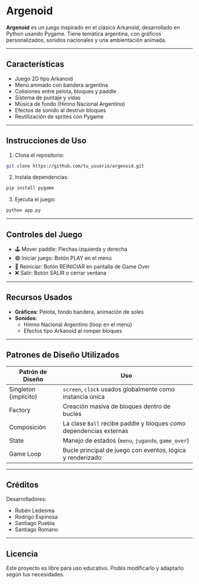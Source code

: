 # Argenoid

**Argenoid** es un juego inspirado en el clásico Arkanoid, desarrollado en Python usando Pygame. Tiene temática argentina, con gráficos personalizados, sonidos nacionales y una ambientación animada.

---

## Características

- Juego 2D tipo Arkanoid
- Menú animado con bandera argentina
- Colisiones entre pelota, bloques y paddle
- Sistema de puntaje y vidas
- Música de fondo (Himno Nacional Argentino)
- Efectos de sonido al destruir bloques
- Reutilización de sprites con Pygame

---

## Instrucciones de Uso

1. Clona el repositorio:
```bash
git clone https://github.com/tu_usuario/argenoid.git
```

2. Instala dependencias:
```bash
pip install pygame
```

3. Ejecuta el juego:
```bash
python app.py
```

---

## Controles del Juego

- 🕹️ Mover paddle: Flechas izquierda y derecha
- 🟢 Iniciar juego: Botón PLAY en el menú
- 🔁 Reiniciar: Botón REINICIAR en pantalla de Game Over
- ❌ Salir: Botón SALIR o cerrar ventana

---

## Recursos Usados

- **Gráficos**: Pelota, fondo bandera, animación de soles
- **Sonidos**:
  - Himno Nacional Argentino (loop en el menú)
  - Efectos tipo Arkanoid al romper bloques

---

## Patrones de Diseño Utilizados

| Patrón de Diseño     | Uso                                                                 |
|----------------------|---------------------------------------------------------------------|
| Singleton (implícito)| `screen`, `clock` usados globalmente como instancia única           |
| Factory              | Creación masiva de bloques dentro de bucles                         |
| Composición          | La clase `Ball` recibe paddle y bloques como dependencias externas |
| State                | Manejo de estados (`menu`, `jugando`, `game_over`)                 |
| Game Loop            | Bucle principal de juego con eventos, lógica y renderizado         |

---

## Créditos

Desarrolladores:
- Rubén Ledesma
- Rodrigo Espinosa
- Santiago Puebla
- Santiago Romano

---

## Licencia

Este proyecto es libre para uso educativo. Podés modificarlo y adaptarlo según tus necesidades.